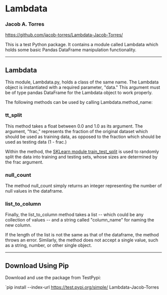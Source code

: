 # Lambdata
### Jacob A. Torres
https://github.com/jacob-torres/Lambdata-Jacob-Torres/

This is a test Python package. It contains a module called Lambdata
which holds some basic Pandas DataFrame manipulation functionality.

---

## Lambdata

This module, Lambdata.py, holds a class of the same name.
The Lambdata object is instantiated with a required parameter, "data."
This argument must be of type pandas DataFrame for the Lambdata object to work properly.

The following methods can be used by calling Lambdata.method_name:

### tt_split

This method takes a float between 0.0 and 1.0 as its argument.
The argument, "frac," represents the fraction of the
original dataset which should be used as training data,
as opposed to the fraction which should be used as testing data (1 - frac.) 

Within the method, the
[SKLearn module train_test_split](https://scikit-learn.org/stable/modules/generated/sklearn.model_selection.train_test_split.html)
is used to randomly split the data into training and testing sets,
whose sizes are determined by the frac argument.

### null_count

The method null_count simply returns an integer representing
the number of null values in the dataframe.

### list_to_column

Finally, the list_to_column method takes a list --
which could be any collection of values --
and a string called "column_name" for naming the new column.

If the length of the list is not the same as that of the dataframe,
the method throws an error. Similarly, the method does not accept a single value,
such as a string, number, or other single object.

---

## Download Using Pip

Download and use the package from TestPypi:

`pip install --index-url https://test.pypi.org/simple/ Lambdata-Jacob-Torres


